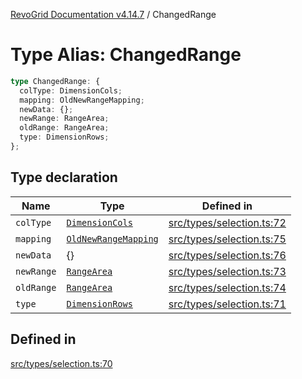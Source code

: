 [RevoGrid Documentation v4.14.7](README.md) / ChangedRange

# Type Alias: ChangedRange

```ts
type ChangedRange: {
  colType: DimensionCols;
  mapping: OldNewRangeMapping;
  newData: {};
  newRange: RangeArea;
  oldRange: RangeArea;
  type: DimensionRows;
};
```

## Type declaration

| Name | Type | Defined in |
| ------ | ------ | ------ |
| `colType` | [`DimensionCols`](TypeAlias.DimensionCols.md) | [src/types/selection.ts:72](https://github.com/revolist/revogrid/blob/1dd2182aeba2c7ed876161836e4edd5b0fccb479/src/types/selection.ts#L72) |
| `mapping` | [`OldNewRangeMapping`](TypeAlias.OldNewRangeMapping.md) | [src/types/selection.ts:75](https://github.com/revolist/revogrid/blob/1dd2182aeba2c7ed876161836e4edd5b0fccb479/src/types/selection.ts#L75) |
| `newData` | \{\} | [src/types/selection.ts:76](https://github.com/revolist/revogrid/blob/1dd2182aeba2c7ed876161836e4edd5b0fccb479/src/types/selection.ts#L76) |
| `newRange` | [`RangeArea`](TypeAlias.RangeArea.md) | [src/types/selection.ts:73](https://github.com/revolist/revogrid/blob/1dd2182aeba2c7ed876161836e4edd5b0fccb479/src/types/selection.ts#L73) |
| `oldRange` | [`RangeArea`](TypeAlias.RangeArea.md) | [src/types/selection.ts:74](https://github.com/revolist/revogrid/blob/1dd2182aeba2c7ed876161836e4edd5b0fccb479/src/types/selection.ts#L74) |
| `type` | [`DimensionRows`](TypeAlias.DimensionRows.md) | [src/types/selection.ts:71](https://github.com/revolist/revogrid/blob/1dd2182aeba2c7ed876161836e4edd5b0fccb479/src/types/selection.ts#L71) |

## Defined in

[src/types/selection.ts:70](https://github.com/revolist/revogrid/blob/1dd2182aeba2c7ed876161836e4edd5b0fccb479/src/types/selection.ts#L70)
